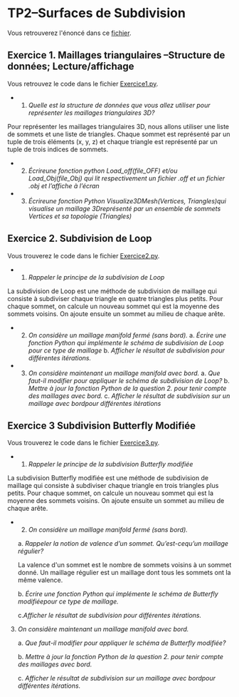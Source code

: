 # TP2–Surfaces de Subdivision

Vous retrouverez l'énoncé dans ce [fichier](TD2-SurfacesSubdivision.pdf).

## Exercice 1. Maillages triangulaires –Structure de données; Lecture/affichage

Vous retrouvez le code dans le fichier [Exercice1.py](.\Exercice1.py).

* 1. *Quelle est la structure de données que vous allez utiliser pour représenter les maillages triangulaires 3D?*

Pour représenter les maillages triangulaires 3D, nous allons utiliser une liste de sommets et une liste de triangles. Chaque sommet est représenté par un tuple de trois éléments (x, y, z) et chaque triangle est représenté par un tuple de trois indices de sommets.

* 2. *Écrireune  fonction  python Load_off(file_OFF) et/ou Load_Obj(file_Obj) qui lit respectivement un fichier .off et un fichier .obj et l’affiche à l’écran*

* 3. *Écrireune  fonction  Python Visualize3DMesh(Vertices, Triangles)qui  visualise  un maillage  3Dreprésenté  par  un  ensemble  de  sommets  Vertices  et  sa  topologie (Triangles)*

## Exercice 2. Subdivision de Loop

Vous trouverez le code dans le fichier [Exercice2.py](.\Exercice2.py).

* 1. *Rappeler le principe de la subdivision de Loop*

La subdivision de Loop est une méthode de subdivision de maillage qui consiste à subdiviser chaque triangle en quatre triangles plus petits. Pour chaque sommet, on calcule un nouveau sommet qui est la moyenne des sommets voisins. On ajoute ensuite un sommet au milieu de chaque arête.

* 2. *On considère un maillage manifold fermé (sans bord).* 
    a. *Écrire une fonction Python qui implémente le schéma de subdivision de Loop pour ce type de maillage*
    b. *Afficher le résultat de subdivision pour différentes itérations.* 
* 3. *On considère maintenant un maillage manifold avec bord.*
    a. *Que faut-il modifier pour appliquer le schéma de subdivision de Loop?*
    b. *Mettre  à  jour  la  fonction  Python  de  la  question  2.  pour  tenir  compte    des maillages avec bord.*
    c. *Afficher le résultat de subdivision sur un maillage avec bordpour différentes itérations*

## Exercice 3  Subdivision Butterfly Modifiée

Vous trouverez le code dans le fichier [Exercice3.py](.\Exercice3.py).

* 1. *Rappeler le principe de la subdivision Butterfly modifiée*

La subdivision Butterfly modifiée est une méthode de subdivision de maillage qui consiste à subdiviser chaque triangle en trois triangles plus petits. Pour chaque sommet, on calcule un nouveau sommet qui est la moyenne des sommets voisins. On ajoute ensuite un sommet au milieu de chaque arête.

* 2. *On considère un maillage manifold fermé (sans bord).*

    a. *Rappeler la notion de valence d’un sommet. Qu’est-cequ’un maillage régulier?*

    La valence d'un sommet est le nombre de sommets voisins à un sommet donné. Un maillage régulier est un maillage dont tous les sommets ont la même valence.

    b. *Écrire  une  fonction  Python  qui  implémente  le  schéma  de Butterfly modifiéepour ce type de maillage.* 

    c.*Afficher le résultat de subdivision pour différentes itérations.*

3. *On considère maintenant un maillage manifold avec bord.*

    a. *Que faut-il modifier pour appliquer le schéma de Butterfly modifiée?*

    b. *Mettre  à  jour  la  fonction  Python  de  la  question  2.  pour  tenir  compte  des maillages avec bord.*

    c. *Afficher le résultat de subdivision sur un maillage avec bordpour différentes itérations.*
    

